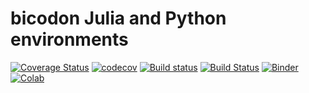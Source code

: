 # bicodon Julia and Python environments

[![Coverage Status](https://coveralls.io/repos/github/LaGuer/bicodon/badge.svg)](https://coveralls.io/github/LaGuer/bicodon)
[![codecov](https://codecov.io/gh/LaGuer/bicodon/branch/master/graph/badge.svg)](https://codecov.io/gh/LaGuer/bicodon)
[![Build status](https://ci.appveyor.com/api/projects/status/arkv1fb1th3h7k7j/branch/master?svg=true)](https://ci.appveyor.com/project/LaGuer/bicodon/branch/master)
[![Build Status](https://travis-ci.org/LaGuer/bicodon.svg?branch=master)](https://travis-ci.org/LaGuer/bicodon)
[![Binder](http://mybinder.org/badge.svg)](http://beta.mybinder.org/v2/gh/laguer/bicodon/master)
[![Colab](https://colab.research.google.com/assets/colab-badge.svg)](https://colab.research.google.com/github/laguer/bicodon/blob/master/julia.ipynb)
